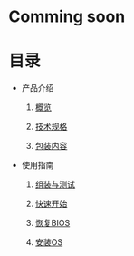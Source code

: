 # Comming soon

# 目录

* 产品介绍

    1. [概览](introduction/overview/doc.md)

    2. [技术规格](introduction/tech_specs/doc.md)

    3. [包装内容](introduction/inthebox/doc.md)

* 使用指南

    1. [组装与测试](user_guide/assembly_test/doc.md)

    2. [快速开始](user_guide/quick_start/doc.md)

    3. [恢复BIOS](user_guide/restore_bios/doc.md)

    4. [安装OS](user_guide/reinstall_os/doc.md)